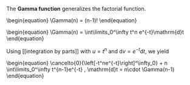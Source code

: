 The **Gamma function** generalizes the factorial function.

\begin{equation}
\Gamma(n) = (n-1)!
\end{equation}

\begin{equation}
\Gamma(n) = \int\limits_0^\infty t^n e^{-t}\mathrm{d}t
\end{equation}

Using [[integration by parts]] with $u=t^n$ and $\mathrm{d}v = e^{-t}\mathrm{d}t$, we yield

\begin{equation}
\cancelto{0}{\left[-t^ne^{-t}\right]^\infty_0} + n \int\limits_0^\infty t^{n-1}e^{-t} \, \mathrm{d}t = n\cdot \Gamma(n-1)
\end{equation}